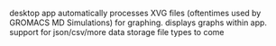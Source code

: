 desktop app
automatically processes XVG files (oftentimes used by GROMACS MD Simulations) for graphing. displays graphs within app.
support for json/csv/more data storage file types to come

